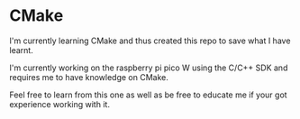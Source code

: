 # CMake

 I'm currently learning CMake and thus created this repo to save what I have learnt. 
 
 I'm currently working on the raspberry pi pico W using the C/C++ SDK and requires me to have knowledge on CMake.

 Feel free to learn from this one as well as be free to educate me if your got experience working with it. 
